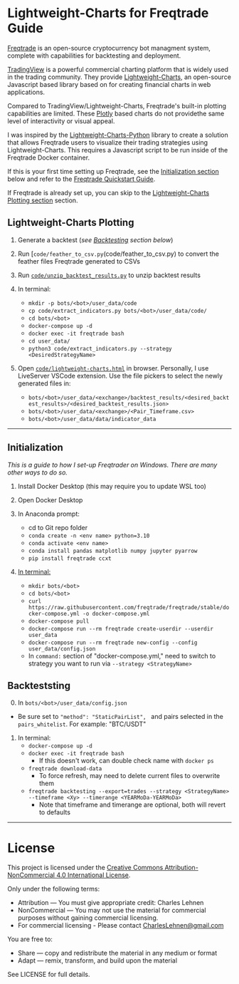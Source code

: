 # Lightweight-Charts for Freqtrade Guide

[Freqtrade](https://github.com/freqtrade/freqtrade) is an open-source cryptocurrency bot managment system, complete with capabilities for backtesting and deployment. 

[TradingView](https://www.tradingview.com/pricing/?share_your_love=talker91) is a powerful commercial charting platform that is widely used in the trading community. They provide [Lightweight-Charts](https://www.tradingview.com/lightweight-charts/), an open-source Javascript based library based on for creating financial charts in web applications.

Compared to TradingView/Lightweight-Charts, Freqtrade's built-in plotting capabilities are limited. These [Plotly](https://plotly.com/) based charts do not providethe same level of interactivity or visual appeal.

I was inspired by the [Lightweight-Charts-Python](https://github.com/louisnw01/lightweight-charts-python) library to create a solution that allows Freqtrade users to visualize their trading strategies using Lightweight-Charts. This requires a Javascript script to be run inside of the Freqtrade Docker container. 

If this is your first time setting up Freqtrade, see the [Initialization section](#initialization) below and refer to the [Freqtrade Quickstart Guide](https://www.freqtrade.io/en/latest/quickstart/).

If Freqtrade is already set up, you can skip to the [Lightweight-Charts Plotting section](#lightweight-charts-plotting) section.



## Lightweight-Charts Plotting
1) Generate a backtest (*see [Backtesting](#backtesting) section below*)

2) Run [`code/feather_to_csv.py`(code/feather_to_csv.py) to convert the feather files Freqtrade generated to CSVs

3) Run [`code/unzip_backtest_results.py`](code/unzip_backtest_results.py) to unzip backtest results

4) In terminal:
    - `mkdir -p bots/<bot>/user_data/code`
    - `cp code/extract_indicators.py bots/<bot>/user_data/code/`
    - `cd bots/<bot>`
    - `docker-compose up -d`
    - `docker exec -it freqtrade bash`
    - `cd user_data/`
    - `python3 code/extract_indicators.py --strategy <DesiredStrategyName>`

5) Open [`code/lightweight-charts.html`](code/lightweight-charts.html) in browser. Personally, I use LiveServer VSCode extension. Use the file pickers to select the newly generated files in:
    - `bots/<bot>/user_data/<exchange>/backtest_results/<desired_backtest_results>/<desired_backtest_results.json>`
    - `bots/<bot>/user_data/<exchange>/<Pair_Timeframe.csv>`
    - `bots/<bot>/user_data/data/indicator_data`

---


## Initialization
*This is a guide to how I set-up Freqtrader on Windows. There are many other ways to do so.*

1) Install Docker Desktop (this may require you to update WSL too)
2) Open Docker Desktop
2) In Anaconda prompt:
    - cd to Git repo folder
    - `conda create -n <env name> python=3.10` 
    - `conda activate <env name>`
    - `conda install pandas matplotlib numpy jupyter pyarrow`
    - `pip install freqtrade ccxt`

3) [In terminal:](https://www.freqtrade.io/en/2020.11/docker_quickstart/)
    - `mkdir bots/<bot>`
    - `cd bots/<bot>`
    - `curl https://raw.githubusercontent.com/freqtrade/freqtrade/stable/docker-compose.yml -o docker-compose.yml`
    - `docker-compose pull`
    - `docker-compose run --rm freqtrade create-userdir --userdir user_data`
    - `docker-compose run --rm freqtrade new-config --config user_data/config.json`
    - In `command:` section of "docker-compose.yml," need to switch to strategy you want to run via `--strategy <StrategyName>`


## Backteststing
0) In `bots/<bot>/user_data/config.json`
- Be sure set to `"method": "StaticPairList", ` and pairs selected in the `pairs_whitelist`. For example: "BTC/USDT"
1) In terminal:
    - `docker-compose up -d`
    - `docker exec -it freqtrade bash`
        - If this doesn't work, can double check name with `docker ps`
    - `freqtrade download-data`
        - To force refresh, may need to delete current files to overwrite them
    - `freqtrade backtesting --export=trades --strategy <StrategyName> --timeframe <Xy> --timerange <YEARMoDa-YEARMoDa>`
        - Note that timeframe and timerange are optional, both will revert to defaults

---

# License

This project is licensed under the [Creative Commons Attribution-NonCommercial 4.0 International License](https://creativecommons.org/licenses/by-nc/4.0/).

Only under the following terms:
- Attribution — You must give appropriate credit: Charles Lehnen
- NonCommercial — You may not use the material for commercial purposes without gaining commercial licensing.
- For commercial licensing - Please contact CharlesLehnen@gmail.com

You are free to:
- Share — copy and redistribute the material in any medium or format
- Adapt — remix, transform, and build upon the material

See LICENSE for full details. 

